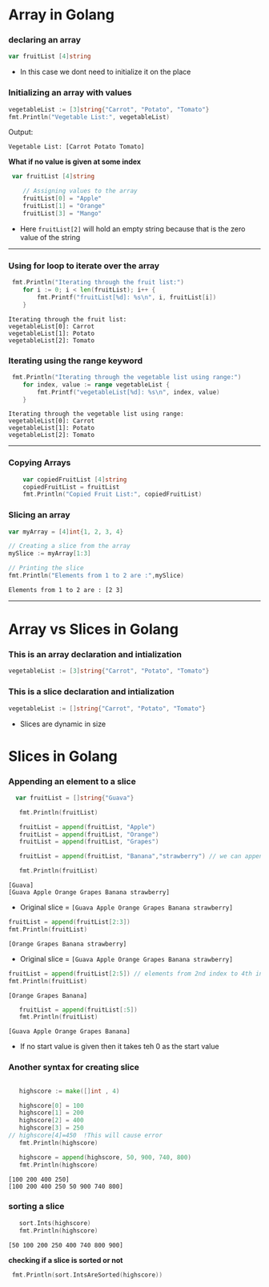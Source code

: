 # Array in Golang
### declaring an array
```go
var fruitList [4]string 
```
- In this case we dont need to initialize it on the place 

### Initializing an array with values
```go
vegetableList := [3]string{"Carrot", "Potato", "Tomato"}
fmt.Println("Vegetable List:", vegetableList)
```

Output:
```
Vegetable List: [Carrot Potato Tomato]
```
**What if no value is given at some index**
```go
 var fruitList [4]string 

    // Assigning values to the array
    fruitList[0] = "Apple"
    fruitList[1] = "Orange"
    fruitList[3] = "Mango"

```
- Here `fruitList[2]` will hold an empty string because that is the zero value of the string
--------------------------------------------------------------------------------------------
### Using for loop to iterate over the array
```go
 fmt.Println("Iterating through the fruit list:")
    for i := 0; i < len(fruitList); i++ {
        fmt.Printf("fruitList[%d]: %s\n", i, fruitList[i])
    }
```
```
Iterating through the fruit list:
vegetableList[0]: Carrot
vegetableList[1]: Potato
vegetableList[2]: Tomato
```


### Iterating using the range keyword
```go
 fmt.Println("Iterating through the vegetable list using range:")
    for index, value := range vegetableList {
        fmt.Printf("vegetableList[%d]: %s\n", index, value)
    }
```

```
Iterating through the vegetable list using range:
vegetableList[0]: Carrot
vegetableList[1]: Potato
vegetableList[2]: Tomato
```

--------------------------------------------------------------------------------------------

### Copying Arrays
```go
    var copiedFruitList [4]string
    copiedFruitList = fruitList
    fmt.Println("Copied Fruit List:", copiedFruitList)

```

### Slicing an array
```go
var myArray = [4]int{1, 2, 3, 4}

// Creating a slice from the array
mySlice := myArray[1:3]

// Printing the slice
fmt.Println("Elements from 1 to 2 are :",mySlice) 
```
```
Elements from 1 to 2 are : [2 3]
```
----------------------------------------------------------------------------------------------------------


# Array vs Slices in Golang
### This is an array declaration and intialization
```go
vegetableList := [3]string{"Carrot", "Potato", "Tomato"}

```

### This is a slice declaration and intialization
```go
vegetableList := []string{"Carrot", "Potato", "Tomato"}

```
* Slices are dynamic in size 


# Slices in Golang


### Appending an element to a slice
```go
  var fruitList = []string{"Guava"}

   fmt.Println(fruitList)

   fruitList = append(fruitList, "Apple")
   fruitList = append(fruitList, "Orange")
   fruitList = append(fruitList, "Grapes")

   fruitList = append(fruitList, "Banana","strawberry") // we can append multiple elements

   fmt.Println(fruitList)
```
```
[Guava]
[Guava Apple Orange Grapes Banana strawberry]
```
* Original slice = `[Guava Apple Orange Grapes Banana strawberry]`

```go
fruitList = append(fruitList[2:3])
fmt.Println(fruitList)
```

```
[Orange Grapes Banana strawberry]
```

* Original slice = `[Guava Apple Orange Grapes Banana strawberry]`
```go
fruitList = append(fruitList[2:5]) // elements from 2nd index to 4th index
fmt.Println(fruitList)
```
```
[Orange Grapes Banana]
```

```go
   fruitList = append(fruitList[:5])
   fmt.Println(fruitList)
```
```
[Guava Apple Orange Grapes Banana]
```
* If no start value is given then it takes teh 0 as the start value 


### Another syntax for creating slice 
```go

   highscore := make([]int , 4)

   highscore[0] = 100
   highscore[1] = 200
   highscore[2] = 400
   highscore[3] = 250
// highscore[4]=450  !This will cause error
   fmt.Println(highscore)

   highscore = append(highscore, 50, 900, 740, 800)
   fmt.Println(highscore)

```

```
[100 200 400 250]
[100 200 400 250 50 900 740 800]
```


### sorting a slice 

```go
   sort.Ints(highscore)
   fmt.Println(highscore)
```

```
[50 100 200 250 400 740 800 900]
```


**checking if a slice is sorted or not**
```go
 fmt.Println(sort.IntsAreSorted(highscore))
```